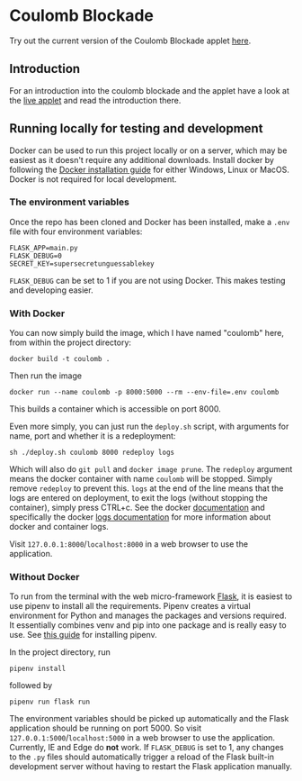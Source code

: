 # Coulomb Blockade
Try out the current version of the Coulomb Blockade applet [here](https://coulomb.dylanlewis.me). 

## Introduction
For an introduction into the coulomb blockade and the applet have a look at the [live applet](https://coulomb.dylanlewis.me) and read the introduction there.

## Running locally for testing and development
Docker can be used to run this project locally or on a server, which may be easiest as it doesn't require any additional downloads. Install docker by following the [Docker installation guide](https://docs.docker.com/install/) for either Windows, Linux or MacOS. Docker is not required for local development.

### The environment variables
Once the repo has been cloned and Docker has been installed, make a `.env` file with four environment variables:
```
FLASK_APP=main.py
FLASK_DEBUG=0
SECRET_KEY=supersecretunguessablekey
```
`FLASK_DEBUG` can be set to 1 if you are not using Docker. This makes testing and developing easier.

### With Docker
You can now simply build the image, which I have named "coulomb" here, from within the project directory: 
```
docker build -t coulomb .
```
Then run the image 
```
docker run --name coulomb -p 8000:5000 --rm --env-file=.env coulomb
```
This builds a container which is accessible on port 8000. 

Even more simply, you can just run the `deploy.sh` script, with arguments for name, port and whether it is a redeployment: 
```
sh ./deploy.sh coulomb 8000 redeploy logs
```
Which will also do `git pull` and `docker image prune`. The `redeploy` argument means the docker container with name `coulomb` will be stopped. Simply remove `redeploy` to prevent this. `logs` at the end of the line means that the logs are entered on deployment, to exit the logs (without stopping the container), simply press CTRL+c. See the docker [documentation](https://docs.docker.com/get-started/part2/) and specifically the docker [logs documentation](https://docs.docker.com/v17.09/engine/reference/commandline/logs/) for more information about docker and container logs.

Visit `127.0.0.1:8000`/`localhost:8000` in a web browser to use the application. 

### Without Docker
To run from the terminal with the web micro-framework [Flask](http://flask.pocoo.org/), it is easiest to use pipenv to install all the requirements. Pipenv creates a virtual environment for Python and manages the packages and versions required. It essentially combines venv and pip into one package and is really easy to use. See [this guide](https://pipenv.readthedocs.io/en/latest/install/) for installing pipenv. 

In the project directory, run 
```
pipenv install
```
followed by
```
pipenv run flask run
```
The environment variables should be picked up automatically and the Flask application should be running on port 5000. So visit `127.0.0.1:5000`/`localhost:5000` in a web browser to use the application. Currently, IE and Edge do **not** work. If `FLASK_DEBUG` is set to 1, any changes to the `.py` files should automatically trigger a reload of the Flask built-in development server without having to restart the Flask application manually. 